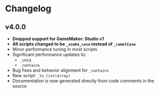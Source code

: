 # Changelog

## v4.0.0

* **Dropped support for GameMaker: Studio v1**
* **All scripts changed to be `_snake_case` instead of `_camelCase`**
* Minor performance tuning in most scripts
* Significant performance updates to:
  * `_uniq`
  * `_contains`
* Bug fixes and behavior alignment for `_contains`
* New script: `_to_list(array)`
* Documentation is now generated directly from code comments in the source
